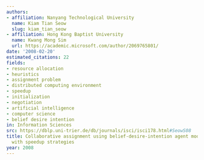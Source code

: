 ```yaml
---
authors:
- affiliation: Nanyang Technological University
  name: Kiam Tian Seow
  slug: kiam_tian_seow
- affiliation: Hong Kong Baptist University
  name: Kwang Mong Sim
  url: https://academic.microsoft.com/author/2069765801/
date: '2008-02-20'
estimated_citations: 22
fields:
- resource allocation
- heuristics
- assignment problem
- distributed computing environment
- speedup
- initialization
- negotiation
- artificial intelligence
- computer science
- belief desire intention
in: Information Sciences
src: https://dblp.uni-trier.de/db/journals/isci/isci178.html#SeowS08
title: Collaborative assignment using belief-desire-intention agent modeling and negotiation
  with speedup strategies
year: 2008
---
```

